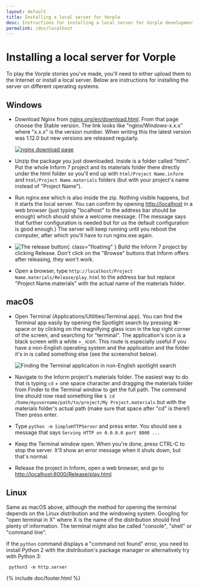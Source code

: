 ```yaml
---
layout: default
title: Installing a local server for Vorple
desc: Instructions for installing a local server for Vorple development. 
permalink: /doc/localhost
---
```


Installing a local server for Vorple
====================================

To play the Vorple stories you've made, you'll need to either upload them to the
Internet or install a local server. Below are instructions for installing
the server on different operating systems.

Windows
-------

- Download Nginx from 
  [nginx.org/en/download.html](http://nginx.org/en/download.html). From that 
  page choose the Stable version. The link looks like "nginx/Windows-x.x.x"
  where "x.x.x" is the version number. When writing this the latest version was
  1.12.0 but new versions are released regularly.
  
  [![nginx download page]({{site.url}}/media/image/doc/nginx-download.png)](http://nginx.org/en/download.html)
- Unzip the package you just downloaded. Inside is a folder called "html". Put 
  the whole Inform 7 project and its materials folder there directly under the 
  html folder so you'll end up with `html/Project Name.inform` and 
  `html/Project Name.materials` folders (but with your project's name instead
  of "Project Name").
- Run nginx.exe which is also inside the zip. Nothing visible happens, but it 
  starts the local server. You can confirm by opening 
  [http://localhost](http://localhost) in a web browser (just typing "localhost"
  to the address bar should be enough) which should show a welcome message. 
  (The message says that further configuration is needed but for us the
  default configuration is good enough.) The server will keep running until you 
  reboot the computer, after which you'll have to run nginx.exe again.
- ![The release button]({{site.url}}/media/image/doc/release-button.png){: class="floatimg" }
  Build the Inform 7 project by clicking Release. Don't click on the "Browse" 
  buttons that Inform offers after releasing, they won't work.
- Open a browser, type 
  `http://localhost/Project Name.materials/Release/play.html` to the address bar 
  but replace "Project Name.materials" with the actual name of the materials 
  folder.


macOS
-----

- Open Terminal (Applications/Utilities/Terminal.app). You can find the Terminal
  app easily by opening the Spotlight search by pressing &#8984;-space or by 
  clicking on the magnifying glass icon in the top right corner of the screen,
  and searching for "terminal". The application's icon is a black screen with a
  white `>_` icon. This route is especially useful if you have a non-English
  operating system and the application and the folder it's in is called 
  something else (see the screenshot below).
  
  ![Finding the Terminal application in non-English spotlight search]({{site.url}}/media/image/doc/terminal-spotlight.png)
- Navigate to the Inform project's materials folder. The easiest way to do that
  is typing `cd` + one space character and dragging the 
  materials folder from Finder to the Terminal window to get the full path. The 
  command line should now read something like 
  `$ cd /home/myusername/path/to/project/My Project.materials` but with the
  materials folder's actual path (make sure that space after "cd" is there!) 
  Then press enter.
- Type `python -m SimpleHTTPServer` and press enter. You should see a message
  that says `Serving HTTP on 0.0.0.0 port 8000 ...` 
- Keep the Terminal window open. When you're done, press CTRL-C to stop the
  server. It'll show an error message when it shuts down, but that's normal.
- Release the project in Inform, open a web browser, and go to 
  [http://localhost:8000/Release/play.html](http://localhost:8000/Release/play.html)


Linux
-----

Same as macOS above, although the method for opening the terminal depends on
the Linux distribution and the windowing system. Googling for "open terminal in
X" where X is the name of the distribution should find plenty of information. 
The terminal might also be called "console", "shell" or "command line".

If the `python` command displays a "command not found" error, you need to 
install Python 2 with the distribution's package manager or alternatively try 
with Python 3:

     python3 -m http.server

{% include doc/footer.html %}
